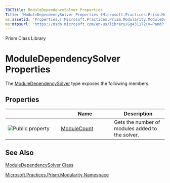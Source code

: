 ```yaml
---
TOCTitle: ModuleDependencySolver Properties
Title: 'ModuleDependencySolver Properties (Microsoft.Practices.Prism.Modularity)'
ms:assetid: 'Properties.T:Microsoft.Practices.Prism.Modularity.ModuleDependencySolver'
ms:mtpsurl: 'https://msdn.microsoft.com/en-us/library/Gg431172(v=PandP.50)'
---
```


Prism Class Library

ModuleDependencySolver Properties
=================================

The [ModuleDependencySolver](https://msdn.microsoft.com/t:microsoft.practices.prism.modularity.moduledependencysolver) type exposes the following members.

Properties
----------

<span id="propertyTableToggle"></span>
<table>
<colgroup>
<col width="33%" />
<col width="33%" />
<col width="33%" />
</colgroup>
<thead>
<tr class="header">
<th> </th>
<th>Name</th>
<th>Description</th>
</tr>
</thead>
<tbody>
<tr class="odd">
<td><img src="https://msdn.microsoft.com/en-us/Gg431172.pubproperty(en-us,PandP.50).gif" title="Public property" /></td>
<td><a href="https://msdn.microsoft.com/p:microsoft.practices.prism.modularity.moduledependencysolver.modulecount">ModuleCount</a></td>
<td><div class="summary">
Gets the number of modules added to the solver.
</div></td>
</tr>
</tbody>
</table>

See Also
--------

<span id="seeAlsoToggle"></span>
[ModuleDependencySolver Class](https://msdn.microsoft.com/t:microsoft.practices.prism.modularity.moduledependencysolver)

[Microsoft.Practices.Prism.Modularity Namespace](https://msdn.microsoft.com/n:microsoft.practices.prism.modularity)
